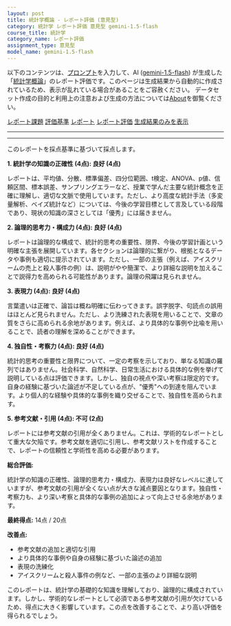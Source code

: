 ```yaml
---
layout: post
title: 統計学概論 - レポート評価 (意見型)
category: 統計学 レポート評価 意見型 gemini-1.5-flash
course_title: 統計学
category_name: レポート評価
assignment_type: 意見型
model_name: gemini-1.5-flash
---
```


以下のコンテンツは、[プロンプト](http://127.0.0.1:8000/generated/統計学/gemini-1.5-flash/prompt_レポート評価-意見型.md)を入力して、AI ([gemini-1.5-flash](contents/gemini-1.5-flash)) が生成した「[統計学概論](/contents/統計学/)」のレポート評価です。このページは生成結果から自動的に作成されているため、表示が乱れている場合があることをご容赦ください。
データセット作成の目的と利用上の注意および生成の方法については[About](/About)を御覧ください。

[レポート課題](../レポート課題-意見型)
[評価基準](../評価基準-意見型)
[レポート](../レポート-意見型)
[レポート評価](../レポート評価-意見型)
[生成結果のみを表示](http://127.0.0.1:8000/generated/統計学/gemini-1.5-flash/レポート評価-意見型.md)
  

***
***
  
このレポートを採点基準に基づいて採点します。

**1. 統計学の知識の正確性 (4点): 良好 (4点)**

レポートは、平均値、分散、標準偏差、四分位範囲、t検定、ANOVA、p値、信頼区間、標本誤差、サンプリングエラーなど、授業で学んだ主要な統計概念を正確に理解し、適切な文脈で使用しています。ただし、より高度な統計手法（多変量解析、ベイズ統計など）については、今後の学習目標として言及している段階であり、現状の知識の深さとしては「優秀」には届きません。


**2. 論理的思考力・構成力 (4点): 良好 (4点)**

レポートは論理的な構成で、統計的思考の重要性、限界、今後の学習計画という明確な主張を展開しています。各セクションは論理的に繋がり、根拠となるデータや事例も適切に提示されています。ただし、一部の主張（例えば、アイスクリームの売上と殺人事件の例）は、説明がやや簡潔で、より詳細な説明を加えることで説得力を高められる可能性があります。論理の飛躍は見られません。


**3. 表現力 (4点): 良好 (4点)**

言葉遣いは正確で、論旨は概ね明確に伝わってきます。誤字脱字、句読点の誤用はほとんど見られません。ただし、より洗練された表現を用いることで、文章の質をさらに高められる余地があります。例えば、より具体的な事例や比喩を用いることで、読者の理解を深めることができます。


**4. 独自性・考察力 (4点): 良好 (4点)**

統計的思考の重要性と限界について、一定の考察を示しており、単なる知識の羅列ではありません。社会科学、自然科学、日常生活における具体的な例を挙げて説明している点は評価できます。しかし、独自の視点や深い考察は限定的です。自身の経験に基づいた論述が不足している点が、"優秀"への到達を阻んでいます。より個人的な経験や具体的な事例を織り交ぜることで、独自性を高められます。


**5. 参考文献・引用 (4点): 不可 (2点)**

レポートには参考文献の引用が全くありません。これは、学術的なレポートとして重大な欠陥です。参考文献を適切に引用し、参考文献リストを作成することで、レポートの信頼性と学術性を高める必要があります。


**総合評価:**

統計学の知識の正確性、論理的思考力・構成力、表現力は良好なレベルに達していますが、参考文献の引用が全くない点が大きな減点要因となります。独自性・考察力も、より深い考察と具体的な事例の追加によって向上させる余地があります。

**最終得点:** 14点 / 20点


**改善点:**

* 参考文献の追加と適切な引用
* より具体的な事例や自身の経験に基づいた論述の追加
* 表現の洗練化
* アイスクリームと殺人事件の例など、一部の主張のより詳細な説明


このレポートは、統計学の基礎的な知識を理解しており、論理的に構成されています。しかし、学術的なレポートとして必須である参考文献の引用が欠けているため、得点に大きく影響しています。この点を改善することで、より高い評価を得られるでしょう。
